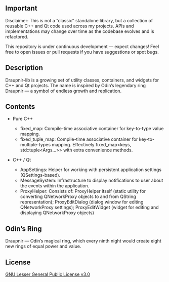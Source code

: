 
## Important

Disclaimer:
This is not a “classic” standalone library, but a collection of reusable C++ and Qt code used across my projects.
APIs and implementations may change over time as the codebase evolves and is refactored.

This repository is under continuous development — expect changes!
Feel free to open issues or pull requests if you have suggestions or spot bugs.

## Description

Draupnir-lib is a growing set of utility classes, containers, and widgets for C++ and Qt projects. The name is inspired by Odin’s legendary ring Draupnir — a symbol of endless growth and replication.

## Contents

- Pure C++
    - fixed_map: Compile-time associative container for key-to-type value mapping.
    - fixed_tuple_map: Compile-time associative container for key-to-multiple-types mapping. Effectively fixed_map<keys, std::tuple<Args...>> with extra convenience methods.

- C++ / Qt
    - AppSettings: Helper for working with persistent application settings (QSettings-based).
    - MessageSystem: Infrastructure to display notifications to user about the events within the application.
    - ProxyHelper: Consists of: ProxyHelper itself (static utility for converting QNetworkProxy objects to and from QString representation); ProxyEditDialog (dialog window for editing QNetworkProxy settings); ProxyEditWidget (widget for editing and displaying QNetworkProxy objects)

## Odin’s Ring

Draupnir — Odin’s magical ring, which every ninth night would create eight new rings of equal power and value.

## License
[GNU Lesser General Public License v3.0](https://choosealicense.com/licenses/lgpl-3.0/)


